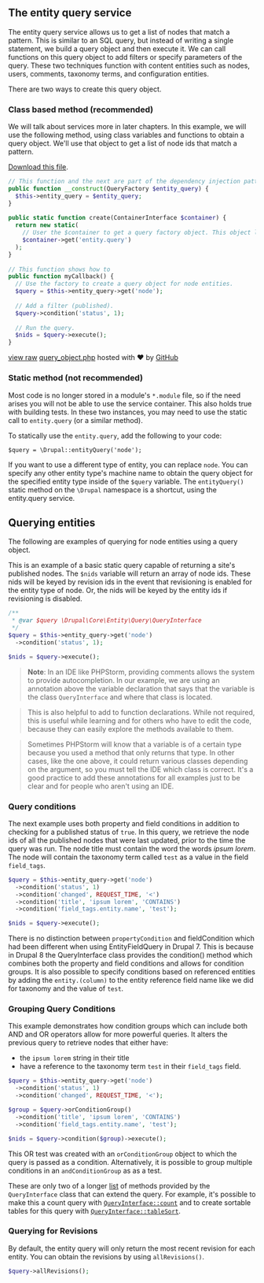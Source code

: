 <!--
{
"name" : "drupal-8-entity-queries-and-loading-entities",
"version" : "0.0.1",
"title" : "Lesson 6.1 - Entity queries and loading entities",
"description" : "Entity queries and loading entities",
"freshnessDate" : 2015-12-11,
"homepage" : "https://docs.acquia.com/articles/drupal-8-entity-queries-and-loading-entities",
"canonicalSource" : "https://docs.acquia.com/articles/drupal-8-entity-queries-and-loading-entities",
"license" : "CC BY-SA"
}
-->

## The entity query service

The entity query service allows us to get a list of nodes that match a pattern. This is similar to an SQL query, but instead of writing a single statement, we build a query object and then execute it. We can call functions on this query object to add filters or specify parameters of the query. These two techniques function with content entities such as nodes, users, comments, taxonomy terms, and configuration entities.

There are two ways to create this query object.

### Class based method (recommended)

We will talk about services more in later chapters. In this example, we will use the following method, using class variables and functions to obtain a query object. We'll use that object to get a list of node ids that match a pattern.

[Download this file](https://gist.github.com/acquialibrary/d7fa2f328579c28baaec/archive/d92d1b6b405c2cc880e2b009fb34387cc3745cad.zip).

```php
// This function and the next are part of the dependency injection pattern. We will explain those in future chapters.
public function __construct(QueryFactory $entity_query) {
  $this->entity_query = $entity_query;
}
  
public static function create(ContainerInterface $container) {
  return new static(
    // User the $container to get a query factory object. This object let's us create query objects.
    $container->get('entity.query')
  );
}
 
// This function shows how to
public function myCallback() {
  // Use the factory to create a query object for node entities.
  $query = $this->entity_query->get('node');
 
  // Add a filter (published).
  $query->condition('status', 1);
 
  // Run the query.
  $nids = $query->execute();
}
```

[view raw](https://gist.github.com/acquialibrary/d7fa2f328579c28baaec/raw/d92d1b6b405c2cc880e2b009fb34387cc3745cad/query_object.php) [query_object.php](https://gist.github.com/acquialibrary/d7fa2f328579c28baaec#file-query_object-php) hosted with ❤ by [GitHub](https://github.com)

### Static method (not recommended)

Most code is no longer stored in a module's `*.module` file, so if the need arises you will not be able to use the service container. This also holds true with building tests. In these two instances, you may need to use the static call to `entity.query` (or a similar method).

To statically use the `entity.query`, add the following to your code:

```
$query = \Drupal::entityQuery('node');
```

If you want to use a different type of entity, you can replace `node`. You can specify any other entity type's machine name to obtain the query object for the specified entity type inside of the `$query` variable. The `entityQuery()` static method on the `\Drupal` namespace is a shortcut, using the entity.query service.

<!-- @task, "text" : "Make sure you have understood the two ways of accessing the entity query service: the class-based dependency injection one and the static one." -->

<!-- @task, "text" : "Make sure you know when to use the static way of accessing any service." -->

<!-- @section -->

## Querying entities

The following are examples of querying for node entities using a query object.

This is an example of a basic static query capable of returning a site's published nodes. The `$nids` variable will return an array of node ids. These nids will be keyed by revision ids in the event that revisioning is enabled for the entity type of node. Or, the nids will be keyed by the entity ids if revisioning is disabled.

```php
/**
 * @var $query \Drupal\Core\Entity\Query\QueryInterface
 */
$query = $this->entity_query->get('node')
  ->condition('status', 1);

$nids = $query->execute();
```

> **Note**:
In an IDE like PHPStorm, providing comments allows the system to provide autocompletion. In our example, we are using an annotation above the variable declaration that says that the variable is the class `QueryInterface` and where that class is located.

>This is also helpful to add to function declarations. While not required, this is useful while learning and for others who have to edit the code, because they can easily explore the methods available to them.

>Sometimes PHPStorm will know that a variable is of a certain type because you used a method that only returns that type. In other cases, like the one above, it could return various classes depending on the argument, so you must tell the IDE which class is correct. It's a good practice to add these annotations for all examples just to be clear and for people who aren't using an IDE.

<!-- @task, "text" : "Learn how to use annotations describing the types of your variables to help your IDE (like PhpStorm) being assistive to you." -->

### Query conditions

The next example uses both property and field conditions in addition to checking for a published status of `true`. In this query, we retrieve the node ids of all the published nodes that were last updated, prior to the time the query was run. The node title must contain the word the words _ipsum lorem_. The node will contain the taxonomy term called `test` as a value in the field `field_tags`.

```php
$query = $this->entity_query->get('node')
  ->condition('status', 1)
  ->condition('changed', REQUEST_TIME, '<')
  ->condition('title', 'ipsum lorem', 'CONTAINS')
  ->condition('field_tags.entity.name', 'test');

$nids = $query->execute();
```

There is no distinction between `propertyCondition` and fieldCondition which had been different when using EntityFieldQuery in Drupal 7\. This is because in Drupal 8 the QueryInterface class provides the condition() method which combines both the property and field conditions and allows for condition groups. It is also possible to specify conditions based on referenced entities by adding the `entity.(column)` to the entity reference field name like we did for taxonomy and the value of `test`.

### Grouping Query Conditions

This example demonstrates how condition groups which can include both AND and OR operators allow for more powerful queries. It alters the previous query to retrieve nodes that either have:

*   the `ipsum lorem` string in their title
*   have a reference to the taxonomy term `test` in their `field_tags` field.

```php
$query = $this->entity_query->get('node')
  ->condition('status', 1)
  ->condition('changed', REQUEST_TIME, '<');

$group = $query->orConditionGroup()
  ->condition('title', 'ipsum lorem', 'CONTAINS')
  ->condition('field_tags.entity.name', 'test');

$nids = $query->condition($group)->execute();
```

This OR test was created with an `orConditionGroup` object to which the query is passed as a condition. Alternatively, it is possible to group multiple conditions in an `andConditionGroup` as as a test.

These are only two of a longer [list](https://api.drupal.org/api/drupal/core%21lib%21Drupal%21Core%21Entity%21Query%21QueryInterface.php/interface/QueryInterface/8) of methods provided by the `QueryInterface` class that can extend the query. For example, it's possible to make this a count query with [`QueryInterface::count`](https://api.drupal.org/api/drupal/core%21lib%21Drupal%21Core%21Entity%21Query%21QueryInterface.php/function/QueryInterface%3A%3Acount/8) and to create sortable tables for this query with [`QueryInterface::tableSort`](https://api.drupal.org/api/drupal/core%21lib%21Drupal%21Core%21Entity%21Query%21QueryInterface.php/function/QueryInterface%3A%3AtableSort/8).

### Querying for Revisions

By default, the entity query will only return the most recent revision for each entity. You can obtain the revisions by using `allRevisions()`.

```php
$query->allRevisions();
```

<!-- @task, "text" : "Make sure you have understood all the described ways of working with the entity query." -->
